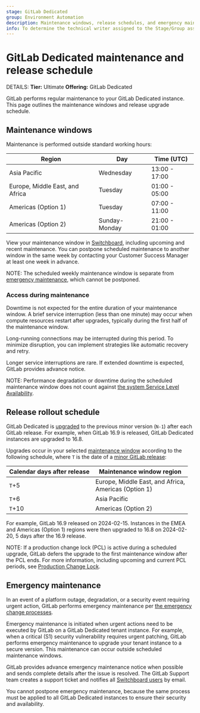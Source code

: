```yaml
---
stage: GitLab Dedicated
group: Environment Automation
description: Maintenance windows, release schedules, and emergency maintenance processes for GitLab Dedicated instances.
info: To determine the technical writer assigned to the Stage/Group associated with this page, see https://handbook.gitlab.com/handbook/product/ux/technical-writing/#assignments
---
```


# GitLab Dedicated maintenance and release schedule

DETAILS:
**Tier:** Ultimate
**Offering:** GitLab Dedicated

GitLab performs regular maintenance to your GitLab Dedicated instance. This page outlines the maintenance windows and release upgrade schedule.

## Maintenance windows

Maintenance is performed outside standard working hours:

| Region | Day | Time (UTC) |
|--------|-----|------------|
| Asia Pacific | Wednesday | 13:00 - 17:00 |
| Europe, Middle East, and Africa | Tuesday | 01:00 - 05:00 |
| Americas (Option 1) | Tuesday | 07:00 - 11:00 |
| Americas (Option 2) | Sunday-Monday | 21:00 - 01:00 |

View your maintenance window in [Switchboard](tenant_overview.md#maintenance-windows), including upcoming and recent maintenance. You can postpone scheduled maintenance to another window in the same week by contacting your Customer Success Manager at least one week in advance.

NOTE:
The scheduled weekly maintenance window is separate from [emergency maintenance](#emergency-maintenance), which cannot be postponed.

### Access during maintenance

Downtime is not expected for the entire duration of your maintenance window. A brief service interruption (less than one minute) may occur when compute resources restart after upgrades, typically during the first half of the maintenance window.

Long-running connections may be interrupted during this period. To minimize disruption, you can implement strategies like automatic recovery and retry.

Longer service interruptions are rare. If extended downtime is expected, GitLab provides advance notice.

NOTE:
Performance degradation or downtime during the scheduled maintenance window does not count against [the system Service Level Availability](https://handbook.gitlab.com/handbook/engineering/infrastructure/team/gitlab-dedicated/slas/).

## Release rollout schedule

GitLab Dedicated is [upgraded](../../subscriptions/gitlab_dedicated/maintenance.md#upgrades-and-patches) to the previous minor version (`N-1`) after each GitLab release. For example, when GitLab 16.9 is released, GitLab Dedicated instances are upgraded to 16.8.

Upgrades occur in your selected [maintenance window](#maintenance-windows) according to the following schedule, where `T` is the date of a [minor GitLab release](../../policy/maintenance.md):

| Calendar days after release | Maintenance window region |
|-------------------|---------------------------|
| `T`+5 | Europe, Middle East, and Africa,<br/> Americas (Option 1) |
| `T`+6 | Asia Pacific |
| `T`+10 | Americas (Option 2) |

For example, GitLab 16.9 released on 2024-02-15. Instances in the EMEA and Americas (Option 1) regions were then upgraded to 16.8 on 2024-02-20, 5 days after the 16.9 release.

NOTE:
If a production change lock (PCL) is active during a scheduled upgrade, GitLab defers the upgrade to the first maintenance window after the PCL ends. For more information, including upcoming and current PCL periods, see [Production Change Lock](https://handbook.gitlab.com/handbook/engineering/infrastructure/team/gitlab-dedicated/#production-change-lock-pcl).

## Emergency maintenance

In an event of a platform outage, degradation, or a security event requiring urgent action,
GitLab performs emergency maintenance per
[the emergency change processes](https://handbook.gitlab.com/handbook/engineering/infrastructure/emergency-change-processes/).

Emergency maintenance is initiated when urgent actions need to be executed by GitLab on a
GitLab Dedicated tenant instance. For example, when a critical (S1) security vulnerability requires urgent patching, GitLab performs emergency maintenance to upgrade your tenant instance to a secure version. This maintenance can occur outside scheduled maintenance windows.

GitLab provides advance emergency maintenance notice when possible and sends complete details after the issue is resolved. The GitLab Support team creates a support ticket and notifies all [Switchboard users](../../administration/dedicated/create_instance.md#step-1-get-access-to-switchboard) by email.

You cannot postpone emergency maintenance, because the same process must be applied to all GitLab Dedicated instances to ensure their security and availability.

